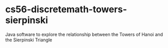 cs56-discretemath-towers-sierpinski
===================================

Java software to explore the relationship between the Towers of Hanoi and the Sierpinski Triangle
